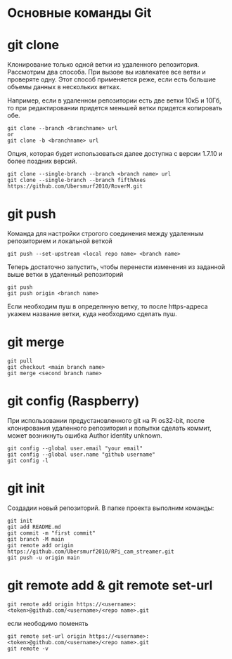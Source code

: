 
# Основные команды Git

# git clone
Клонирование только одной ветки из удаленного репозитория. 
Рассмотрим два способа. При вызове вы извлекатее все ветви и проверяте одну. Этот способ применяется реже, если есть большие объемы данных в нескольких ветках. 

Например, если в удаленном репозитории есть две ветки 10кБ и 10Гб, то при редактировании придется меньшей ветки придется копировать обе.
```
git clone --branch <branchname> url
or
git clone -b <branchname> url
```
Опция, которая будет использоваться далее доступна с версии 1.7.10 и более поздних версий.
```
git clone --single-branch --branch <branch name> url
git clone --single-branch --branch fifthAxes https://github.com/Ubersmurf2010/RoverM.git

```
# git push
Команда для настройки строгого соединения между удаленным репозиторием и локальной веткой
```
git push --set-upstream <local repo name> <branch name>
```
Теперь достаточно запустить, чтобы перенести изменения из заданной выше ветки в удаленный репозиторий
```
git push
git push origin <branch name>
```
Если необходим пуш в определнную ветку, то после https-адреса укажем название ветки, куда необходимо сделать пуш.

# git merge
```
git pull
git checkout <main branch name>
git merge <second branch name>
```

# git config (Raspberry)
При использовании предустановленного git на Pi os32-bit, после клонирования удаленного репозитория и попытки сделать коммит, может возникнуть ошибка Author identity unknown.
```
git config --global user.email "your email"
git config --global user.name "github username"
git config -l
```

# git init
Создадии новый репозиторий. В папке проекта выполним команды:
```
git init
git add README.md
git commit -m "first commit"
git branch -M main
git remote add origin https://github.com/Ubersmurf2010/RPi_cam_streamer.git
git push -u origin main
```
# git remote add & git remote set-url
```
git remote add origin https://<username>:<token>@github.com/<username>/<repo name>.git
```
если неободимо поменять 
```
git remote set-url origin https://<username>:<token>@github.com/<username>/<repo name>.git
git remote -v
```



